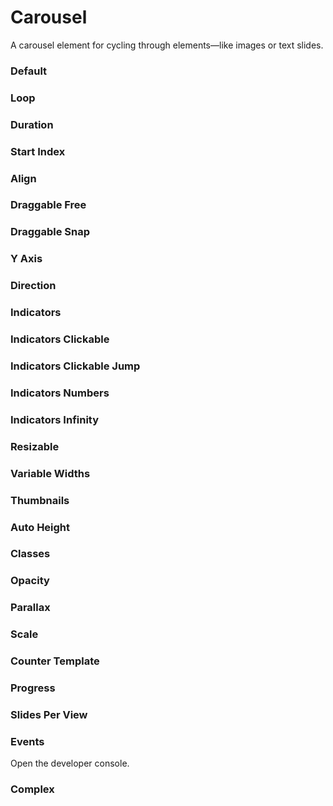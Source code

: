 # Carousel

A carousel element for cycling through elements—like images or text slides.

<Playground />

<Usage />

<Api />

<GlobalConfig />

<Examples />

### Default

<Example src="examples/default" />

### Loop

<Example src="examples/loop" />

### Duration

<Example src="examples/duration" />

### Start Index

<Example src="examples/start-index" />

### Align

<Example src="examples/align" />

### Draggable Free

<Example src="examples/draggable-free" />

### Draggable Snap

<Example src="examples/draggable-snap" />

### Y Axis

<Example src="examples/y-axis" />

### Direction

<Example src="examples/direction" />

### Indicators

<Example src="examples/indicators" />

### Indicators Clickable

<Example src="examples/indicators-clickable" />

### Indicators Clickable Jump

<Example src="examples/indicators-clickable-jump" />

### Indicators Numbers

<Example src="examples/indicators-numbers" />

### Indicators Infinity

<Example src="examples/indicators-infinity" />

### Resizable

<Example src="examples/resizable" />

### Variable Widths

<Example src="examples/variable-widths" />

### Thumbnails

<Example src="examples/thumbnails" />

### Auto Height

<Example src="examples/auto-height" />

### Classes

<Example src="examples/classes" />

### Opacity

<Example src="examples/opacity" />

### Parallax

<Example src="examples/parallax" />

### Scale

<Example src="examples/scale" />

### Counter Template

<Example src="examples/counter-template" />

### Progress

<Example src="examples/progress" />

### Slides Per View

<Example src="examples/slides-per-view" />

### Events

Open the developer console.

<Example src="examples/events" />

### Complex

<Example src="examples/complex" />

<LastModified />

